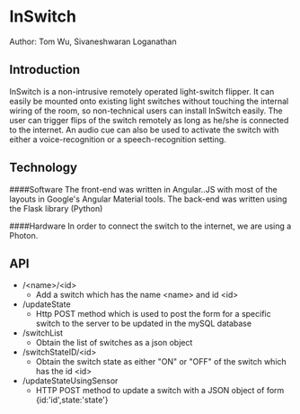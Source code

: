 InSwitch
===================

Author: Tom Wu, Sivaneshwaran Loganathan

Introduction
---------------
InSwitch is a non-intrusive remotely operated light-switch flipper. It can easily be mounted onto existing light switches without touching the internal wiring of the room, so non-technical users can install InSwitch easily. The user can trigger flips of the switch remotely as long as he/she is connected to the internet. An audio cue can also be used to activate the switch with either a voice-recognition or a speech-recognition setting.

Technology
--------------
####Software 
The front-end was written in Angular..JS with most of the layouts in Google's Angular Material tools. The back-end was written using the Flask library (Python)

####Hardware
In order to connect the switch to the internet, we are using a Photon.

API
----
* /&lt;name>/&lt;id>
	* Add a switch which has the name &lt;name> and id &lt;id>
* /updateState
	* Http POST method which is used to post the form for a specific switch to the server to be updated in the mySQL database
* /switchList
	* Obtain the list of switches as a json object
* /switchStateID/&lt;id>
	* Obtain the switch state as either "ON" or "OFF" of the switch which has the id &lt;id>
* /updateStateUsingSensor
	* HTTP POST method to update a switch with a JSON object of form {id:'id',state:'state'}
